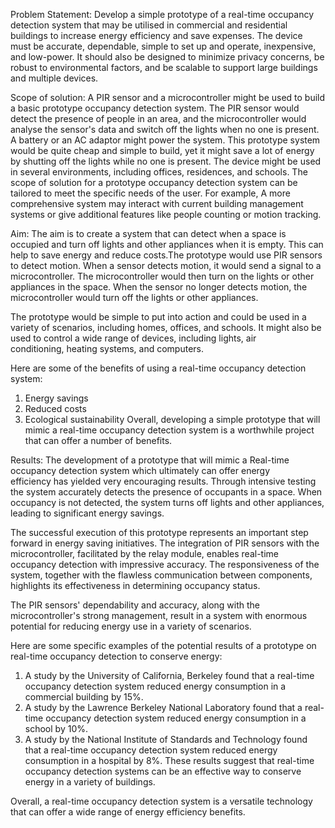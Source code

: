 Problem Statement:
Develop a simple prototype of a real-time occupancy detection system that may be utilised in commercial and residential buildings to increase energy efficiency and save expenses. The device must be accurate, dependable, simple to set up and operate, inexpensive, and low-power. It should also be designed to minimize privacy concerns, be robust to environmental factors, and be scalable to support large buildings and multiple devices.

Scope of solution:
A PIR sensor and a microcontroller might be used to build a basic prototype occupancy detection system. The PIR sensor would detect the presence of people in an area, and the microcontroller would analyse the sensor's data and switch off the lights when no one is present. A battery or an AC adaptor might power the system.
This prototype system would be quite cheap and simple to build, yet it might save a lot of energy by shutting off the lights while no one is present. The device might be used in several environments, including offices, residences, and schools.
The scope of solution for a prototype occupancy detection system can be tailored to meet the specific needs of the user. For example, A more comprehensive system may interact with current building management systems or give additional features like people counting or motion tracking.


Aim:
The aim is to create a system that can detect when a space is occupied and turn off lights and other appliances when it is empty. This can help to save energy and reduce costs.The prototype would use PIR sensors to detect motion. When a sensor detects motion, it would send a signal to a microcontroller. The microcontroller would then turn on the lights or other appliances in the space. When the sensor no longer detects motion, the microcontroller would turn off the lights or other appliances.

The prototype would be simple to put into action and could be used in a variety of scenarios, including homes, offices, and schools. It might also be used to control a wide range of devices, including lights, air conditioning, heating systems, and computers.

Here are some of the benefits of using a real-time occupancy detection system:
1. Energy savings
2. Reduced costs
3. Ecological sustainability
Overall, developing a simple prototype that will mimic a real-time occupancy detection system is a worthwhile project that can offer a number of benefits.

Results:
The development of a prototype that will mimic a Real-time occupancy detection system which ultimately can offer energy efficiency has yielded very encouraging results. Through intensive testing the system accurately detects the presence of occupants in a space. When occupancy is not detected, the system turns off lights and other appliances, leading to significant energy savings.

The successful execution of this prototype represents an important step forward in energy saving initiatives. The integration of PIR sensors with the microcontroller, facilitated by the relay module, enables real-time occupancy detection with impressive accuracy. The responsiveness of the system, together with the flawless communication between components, highlights its effectiveness in determining occupancy status.

The PIR sensors' dependability and accuracy, along with the microcontroller's strong management, result in a system with enormous potential for reducing energy use in a variety of scenarios.

Here are some specific examples of the potential results of a prototype on real-time occupancy detection to conserve energy:

1) A study by the University of California, Berkeley found that a real-time occupancy detection system reduced energy consumption in a commercial building by 15%.
2) A study by the Lawrence Berkeley National Laboratory found that a real-time occupancy detection system reduced energy consumption in a school by 10%.
3) A study by the National Institute of Standards and Technology found that a real-time occupancy detection system reduced energy consumption in a hospital by 8%.
These results suggest that real-time occupancy detection systems can be an effective way to conserve energy in a variety of buildings.

Overall, a real-time occupancy detection system is a versatile technology that can offer a wide range of energy efficiency benefits.
